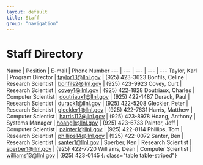 ```yaml
---
layout: default
title: Staff
group: "navigation"
---
```


# Staff Directory

Name | Position | E-mail | Phone Number
--- | --- | --- | --- | ---
Taylor, Karl | Program Director |	taylor13@llnl.gov | (925) 423-3623
Bonfils, Celine	| Research Scientist | bonfils2@llnl.gov | (925) 423-9923
Covey, Curt	| Research Scientist	| covey1@llnl.gov | (925) 422-1828
Doutriaux, Charles	| Computer Scientist	| doutriaux1@llnl.gov | (925) 422-1487
Durack, Paul	| Research Scientist	| durack1@llnl.gov | (925) 422-5208
Gleckler, Peter	| Research Scientist	| gleckler1@llnl.gov | (925) 422-7631
Harris, Matthew	| Computer Scientist	| harris112@llnl.gov | (925) 423-8978
Hoang, Anthony	| Systems Manager	| hoang1@llnl.gov	| (925) 423-6733
Painter, Jeff	| Computer Scientist	| painter1@llnl.gov	| (925) 422-8114
Phillips, Tom	| Research Scientist	| phillips14@llnl.gov	| (925) 422-0072
Santer, Ben	| Research Scientist	| santer1@llnl.gov |
Sperber, Ken	| Research Scientist	| sperber1@llnl.gov | (925) 422-7720
Williams, Dean	| Computer Scientist	| williams13@llnl.gov | (925) 423-0145
{: class="table table-striped"}
